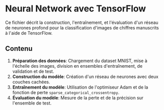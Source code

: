 
# Neural Network avec TensorFlow

Ce fichier décrit la construction, l'entraînement, et l'évaluation d'un réseau de neurones profond pour la classification d'images de chiffres manuscrits à l'aide de TensorFlow.

## Contenu

1. **Préparation des données**: Chargement du dataset MNIST, mise à l'échelle des images, division en ensembles d'entraînement, de validation et de test.
2. **Construction du modèle**: Création d'un réseau de neurones avec deux couches cachées.
3. **Entraînement du modèle**: Utilisation de l'optimiseur Adam et de la fonction de perte `sparse_categorical_crossentropy`.
4. **Évaluation du modèle**: Mesure de la perte et de la précision sur l'ensemble de test.
